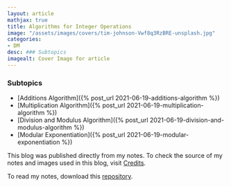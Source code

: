 ```yaml
---
layout: article
mathjax: true
title: Algorithms for Integer Operations
image: "/assets/images/covers/tim-johnson-Vwf8q3RzBRE-unsplash.jpg"
categories:
- DM
desc: ### Subtopics 
imagealt: Cover Image for article
---
```


### Subtopics
- [Additions Algorithm]({% post_url 2021-06-19-additions-algorithm %})
- [Multiplication Algorithm]({% post_url 2021-06-19-multiplication-algorithm %})
- [Division and Modulus Algorithm]({% post_url 2021-06-19-division-and-modulus-algorithm %})
- [Modular Exponentiation]({% post_url 2021-06-19-modular-exponentiation %})

This blog was published directly from my notes.
To check the source of my notes and images used in this blog, visit <a href="/credits.html" target="_blank">Credits</a>.

To read my notes, download this <a href="https://github.com/bovem/CS" target="blank">repository</a>.